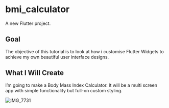 # bmi_calculator

A new Flutter project.

## Goal

 The objective of this tutorial is to look at how i customise Flutter Widgets to achieve my own beautiful user interface designs.

## What I Will Create

 I’m going to make a Body Mass Index Calculator. It will be a multi screen app with simple functionality but full-on custom styling.


![IMG_7731](https://github.com/Geraldo1106/BMI_calculator-with-flutter/assets/137812397/fffc9a86-909a-4f2b-bbe9-4da7e6c2dc1e)
